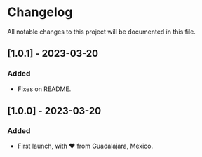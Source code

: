 # Changelog
All notable changes to this project will be documented in this file.

## [1.0.1] - 2023-03-20
### Added
- Fixes on README.

## [1.0.0] - 2023-03-20
### Added
- First launch, with ♥ from Guadalajara, Mexico.
